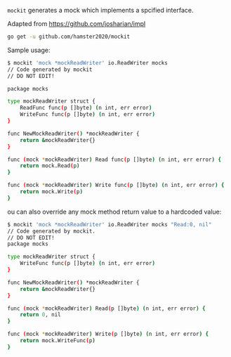 `mockit` generates a mock which implements a spcified interface.

Adapted from https://github.com/josharian/impl

```bash
go get -u github.com/hamster2020/mockit
```

Sample usage:

```bash
$ mockit 'mock *mockReadWriter' io.ReadWriter mocks
// Code generated by mockit
// DO NOT EDIT!

package mocks

type mockReadWriter struct {
	ReadFunc func(p []byte) (n int, err error)
	WriteFunc func(p []byte) (n int, err error)
}

func NewMockReadWriter() *mockReadWriter {
	return &mockReadWriter{}
}

func (mock *mockReadWriter) Read func(p []byte) (n int, err error) {
	return mock.Read(p)
}

func (mock *mockReadWriter) Write func(p []byte) (n int, err error) {
	return mock.Write(p)
}
```

ou can also override any mock method return value to a hardcoded value:
```bash
$ mockit 'mock *mockReadWriter' io.ReadWriter mocks "Read:0, nil"
// Code generated by mockit.
// DO NOT EDIT!
package mocks

type mockReadWriter struct {
	WriteFunc func(p []byte) (n int, err error)
}

func NewMockReadWriter() *mockReadWriter {
	return &mockReadWriter{}
}

func (mock *mockReadWriter) Read(p []byte) (n int, err error) {
	return 0, nil
}

func (mock *mockReadWriter) Write(p []byte) (n int, err error) {
	return mock.WriteFunc(p)
}
```
